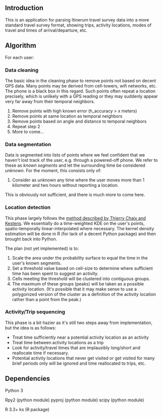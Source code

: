 ## Introduction
This is an application for parsing Itinerum travel survey data into a more standard travel survey format, showing trips, activity locations, modes of travel and times of arrival/departure, etc. 

## Algorithm
For each user:

### Data cleaning
The basic idea in the cleaning phase to remove points not based on decent GPS data. Many points may be derived from cell-towers, wifi networks, etc. The phone is a black box in this regard. Such points often repeat a location precisely, which is unlikely with a GPS reading or they may suddenly appear very far away from their temporal neighbors. 

1. Remove points with high known error (h_accuracy > x meters) 
2. Remove points at same location as temporal neighbors
3. Remove points based on angle and distance to temporal neighbors
4. Repeat step 2
5. More to come...

### Data segmentation
Data is segmented into lists of points where we feel confident that we haven't lost track of the user, e.g. through a powered-off phone. We refer to these as *known segments* and let the surrounding time be considered *unknown*. For the moment, this consists only of:

1. Consider as unknown any time where the user moves more than 1 kilometer and two hours without reporting a location. 

This is obviously not sufficient, and there is much more to come here. 

### Location detection
This phase largely follows the [method described by Thierry Chaix and Kestens](https://www.ncbi.nlm.nih.gov/pmc/articles/PMC3637118/). We essentially do a time-weighted KDE on the user's points, spatio-temporally linear-interpolated where necessary. The kernel density estimation will be done in R (for lack of a decent Python package) and then brought back into Python. 

The plan (not yet implemented) is to:
1. Scale the area under the probability surface to equal the time in the user's known segments. 
2. Set a threshold value based on cell-size to determine where sufficient time has been spent to suggest an activity.
3. Cells meeting the threshold will be clustered into contiguous groups.
4. The maximum of these groups (peaks) will be taken as a possible activity location. (It's possible that it may make sense to use a polygonized version of the cluster as a definition of the activity location rather than a point from the peak.)

### Activity/Trip sequencing
This phase is a bit hazier as it's still two steps away from implementation, but the idea is as follows:
* Treat time sufficiently near a potential activity location as an activity
* Treat time between activity locations as a trip
* Look for activity/travel times that are implausibly long/short and reallocate time if necessary.
* Potential activity locations that never get visited or get visited for many brief periods only will be ignored and time reallocated to trips, etc.


## Dependencies
Python 3

Rpy2 (python module)
pyproj (python module)
scipy (python module)

R 3.3+
ks (R package)
